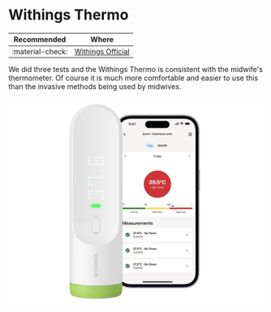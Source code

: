# Withings Thermo

| Recommended | Where |
| ----------- | ---------- |
| :material-check:       |  [Withings Official](https://www.withings.com/eu/en/thermo) |

We did three tests and the Withings Thermo is consistent with the midwife's thermometer. Of course it is much more comfortable and easier to use this than the invasive methods being used by midwives.

![Withings Thermo](assets/withings_thermo.png)
